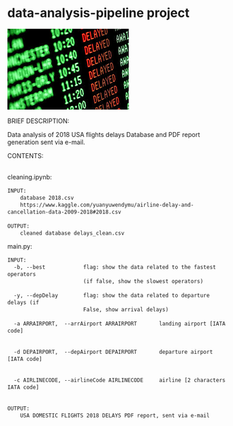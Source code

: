 # data-analysis-pipeline project

<img src="SRC/download.jpg" />

BRIEF DESCRIPTION:

Data analysis of 2018 USA flights delays Database and PDF report generation sent via e-mail.
<br>

CONTENTS:

<br>
cleaning.ipynb:

    INPUT: 
        database 2018.csv
        https://www.kaggle.com/yuanyuwendymu/airline-delay-and-cancellation-data-2009-2018#2018.csv

    OUTPUT: 
        cleaned database delays_clean.csv

main.py:

    INPUT:
      -b, --best            flag: show the data related to the fastest operators
                            (if false, show the slowest operators)

      -y, --depDelay        flag: show the data related to departure delays (if
                            False, show arrival delays)

      -a ARRAIRPORT,  --arrAirport ARRAIRPORT       landing airport [IATA code]


      -d DEPAIRPORT,  --depAirport DEPAIRPORT       departure airport [IATA code]


      -c AIRLINECODE, --airlineCode AIRLINECODE     airline [2 characters IATA code]


    OUTPUT:  
        USA DOMESTIC FLIGHTS 2018 DELAYS PDF report, sent via e-mail
        



